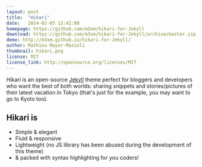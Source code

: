 ```yaml
---
layout: post
title:  "Hikari"
date:   2014-02-05 12:42:00
homepage: https://github.com/m3xm/hikari-for-Jekyll
download: https://github.com/m3xm/hikari-for-Jekyll/archive/master.zip
demo: http://m3xm.github.io/hikari-for-Jekyll/
author: Mathieu Mayer-Mazzoli
thumbnail: hikari.png
license: MIT
license_link: http://opensource.org/licenses/MIT
---
```


Hikari is an open-source [Jekyll](http://jekyllrb.com) theme perfect for bloggers and developers who want the best of both worlds: sharing snippets and stories/pictures of their latest vacation in Tokyo (that's just for the example, you may want to go to Kyoto too). 

Hikari is
-------

- Simple & elegant
- Fluid & responsive
- Lightweight (no JS library has been abused during the development of this theme)
- & packed with syntax highlighting for you coders!
